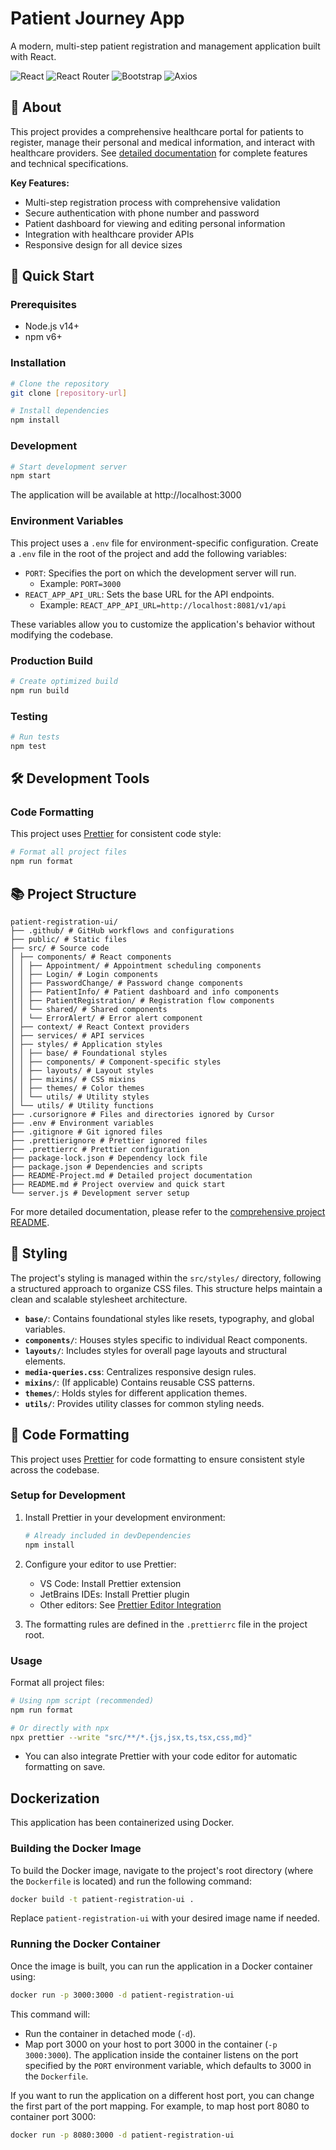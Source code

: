 # Patient Journey App

A modern, multi-step patient registration and management application built with React.

![React](https://img.shields.io/badge/React-19.1.0-61DAFB?style=flat&logo=react)
![React Router](https://img.shields.io/badge/React%20Router-7.6.1-CA4245?style=flat&logo=react-router)
![Bootstrap](https://img.shields.io/badge/Bootstrap-5.3.6-7952B3?style=flat&logo=bootstrap)
![Axios](https://img.shields.io/badge/Axios-1.9.0-5A29E4?style=flat&logo=axios)

## 📑 About

This project provides a comprehensive healthcare portal for patients to register, manage their personal and medical information, and interact with healthcare providers. See [detailed documentation](./README-Project.md) for complete features and technical specifications.

**Key Features:**

- Multi-step registration process with comprehensive validation
- Secure authentication with phone number and password
- Patient dashboard for viewing and editing personal information
- Integration with healthcare provider APIs
- Responsive design for all device sizes

## 🚀 Quick Start

### Prerequisites

- Node.js v14+
- npm v6+

### Installation

```bash
# Clone the repository
git clone [repository-url]

# Install dependencies
npm install
```

### Development

```bash
# Start development server
npm start
```

The application will be available at http://localhost:3000

### Environment Variables

This project uses a `.env` file for environment-specific configuration. Create a `.env` file in the root of the project and add the following variables:

- `PORT`: Specifies the port on which the development server will run.
  - Example: `PORT=3000`
- `REACT_APP_API_URL`: Sets the base URL for the API endpoints.
  - Example: `REACT_APP_API_URL=http://localhost:8081/v1/api`

These variables allow you to customize the application's behavior without modifying the codebase.

### Production Build

```bash
# Create optimized build
npm run build
```

### Testing

```bash
# Run tests
npm test
```

## 🛠️ Development Tools

### Code Formatting

This project uses [Prettier](https://prettier.io/) for consistent code style:

```bash
# Format all project files
npm run format
```

## 📚 Project Structure

```
patient-registration-ui/
├── .github/ # GitHub workflows and configurations
├── public/ # Static files
├── src/ # Source code
│ ├── components/ # React components
│ │ ├── Appointment/ # Appointment scheduling components
│ │ ├── Login/ # Login components
│ │ ├── PasswordChange/ # Password change components
│ │ ├── PatientInfo/ # Patient dashboard and info components
│ │ ├── PatientRegistration/ # Registration flow components
│ │ └── shared/ # Shared components
│ │ └── ErrorAlert/ # Error alert component
│ ├── context/ # React Context providers
│ ├── services/ # API services
│ ├── styles/ # Application styles
│ │ ├── base/ # Foundational styles
│ │ ├── components/ # Component-specific styles
│ │ ├── layouts/ # Layout styles
│ │ ├── mixins/ # CSS mixins
│ │ ├── themes/ # Color themes
│ │ └── utils/ # Utility styles
│ └── utils/ # Utility functions
├── .cursorignore # Files and directories ignored by Cursor
├── .env # Environment variables
├── .gitignore # Git ignored files
├── .prettierignore # Prettier ignored files
├── .prettierrc # Prettier configuration
├── package-lock.json # Dependency lock file
├── package.json # Dependencies and scripts
├── README-Project.md # Detailed project documentation
├── README.md # Project overview and quick start
└── server.js # Development server setup
```

For more detailed documentation, please refer to the [comprehensive project README](./README-Project.md).

## 💅 Styling

The project's styling is managed within the `src/styles/` directory, following a structured approach to organize CSS files. This structure helps maintain a clean and scalable stylesheet architecture.

- **`base/`**: Contains foundational styles like resets, typography, and global variables.
- **`components/`**: Houses styles specific to individual React components.
- **`layouts/`**: Includes styles for overall page layouts and structural elements.
- **`media-queries.css`**: Centralizes responsive design rules.
- **`mixins/`**: (If applicable) Contains reusable CSS patterns.
- **`themes/`**: Holds styles for different application themes.
- **`utils/`**: Provides utility classes for common styling needs.

## 🧹 Code Formatting

This project uses [Prettier](https://prettier.io/) for code formatting to ensure consistent style across the codebase.

### Setup for Development

1. Install Prettier in your development environment:

   ```bash
   # Already included in devDependencies
   npm install
   ```

2. Configure your editor to use Prettier:

   - VS Code: Install Prettier extension
   - JetBrains IDEs: Install Prettier plugin
   - Other editors: See [Prettier Editor Integration](https://prettier.io/docs/en/editors.html)

3. The formatting rules are defined in the `.prettierrc` file in the project root.

### Usage

Format all project files:

```bash
# Using npm script (recommended)
npm run format

# Or directly with npx
npx prettier --write "src/**/*.{js,jsx,ts,tsx,css,md}"
```

- You can also integrate Prettier with your code editor for automatic formatting on save.

## Dockerization

This application has been containerized using Docker.

### Building the Docker Image

To build the Docker image, navigate to the project's root directory (where the `Dockerfile` is located) and run the following command:

```sh
docker build -t patient-registration-ui .
```

Replace `patient-registration-ui` with your desired image name if needed.

### Running the Docker Container

Once the image is built, you can run the application in a Docker container using:

```sh
docker run -p 3000:3000 -d patient-registration-ui
```

This command will:

- Run the container in detached mode (`-d`).
- Map port 3000 on your host to port 3000 in the container (`-p 3000:3000`). The application inside the container listens on the port specified by the `PORT` environment variable, which defaults to 3000 in the `Dockerfile`.

If you want to run the application on a different host port, you can change the first part of the port mapping. For example, to map host port 8080 to container port 3000:

```sh
docker run -p 8080:3000 -d patient-registration-ui
```


